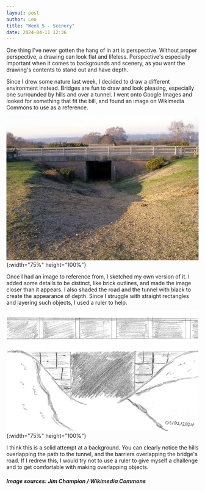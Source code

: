 ```yaml
---
layout: post
author: Leo
title: "Week 5 - Scenery"
date: 2024-04-11 12:36
---
```


One thing I've never gotten the hang of in art is perspective. Without proper perspective, a drawing can look flat and lifeless. Perspective's especially important when it comes to backgrounds and scenery, as you want the drawing's contents to stand out and have depth.

Since I drew some nature last week, I decided to draw a different environment instead. Bridges are fun to draw and look pleasing, especially one surrounded by hills and over a tunnel. I went onto Google Images and looked for something that fit the bill, and found an image on Wikimedia Commons to use as a reference.

![Underpass reference (credit - Jim Champion / Wikimedia Commons)](/assets/images/underpassreference.jpg){:width="75%" height="100%"}

Once I had an image to reference from, I sketched my own version of it. I added some details to be distinct, like brick outlines, and made the image closer than it appears. I also shaded the road and the tunnel with black to create the appearance of depth. Since I struggle with straight rectangles and layering such objects, I used a ruler to help. 

![Week 5 Drawing - Sketch of an underpass, dated 08/02/2024](/assets/images/weekfivedrawing.PNG){:width="75%" height="100%"}

I think this is a solid attempt at a background. You can clearly notice the hills overlapping the path to the tunnel, and the barriers overlapping the bridge's road. If I redrew this, I would try not to use a ruler to give myself a challenge and to get comfortable with making overlapping objects. 

<h5>Image sources: Jim Champion / Wikimedia Commons</h5>